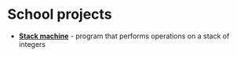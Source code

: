 # School projects
* [**Stack machine**](https://github.com/ciastooo/school_projects/wiki/Stack-machine) - program that performs operations on a stack of integers
